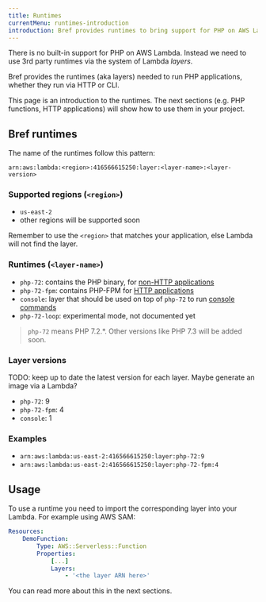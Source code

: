 ```yaml
---
title: Runtimes
currentMenu: runtimes-introduction
introduction: Bref provides runtimes to bring support for PHP on AWS Lambda.
---
```


There is no built-in support for PHP on AWS Lambda. Instead we need to use 3rd party runtimes via the system of Lambda *layers*.

Bref provides the runtimes (aka layers) needed to run PHP applications, whether they run via HTTP or CLI.

This page is an introduction to the runtimes. The next sections (e.g. PHP functions, HTTP applications) will show how to use them in your project.

## Bref runtimes

The name of the runtimes follow this pattern:

```
arn:aws:lambda:<region>:416566615250:layer:<layer-name>:<layer-version>
```

### Supported regions (`<region>`)

- `us-east-2`
- other regions will be supported soon

Remember to use the `<region>` that matches your application, else Lambda will not find the layer.

### Runtimes (`<layer-name>`)

- `php-72`: contains the PHP binary, for [non-HTTP applications](/docs/runtimes/function.md)
- `php-72-fpm`: contains PHP-FPM for [HTTP applications](/docs/runtimes/http.md)
- `console`: layer that should be used on top of `php-72` to run [console commands](/docs/runtimes/console.md)
- `php-72-loop`: experimental mode, not documented yet

> `php-72` means PHP 7.2.*. Other versions like PHP 7.3 will be added soon.

### Layer versions

TODO: keep up to date the latest version for each layer. Maybe generate an image via a Lambda?

- `php-72`: 9
- `php-72-fpm`: 4
- `console`: 1

### Examples

- `arn:aws:lambda:us-east-2:416566615250:layer:php-72:9`
- `arn:aws:lambda:us-east-2:416566615250:layer:php-72-fpm:4`

## Usage

To use a runtime you need to import the corresponding layer into your Lambda. For example using AWS SAM:

```yaml
Resources:
    DemoFunction:
        Type: AWS::Serverless::Function
        Properties:
            [...]
            Layers:
                - '<the layer ARN here>'
```

You can read more about this in the next sections.

